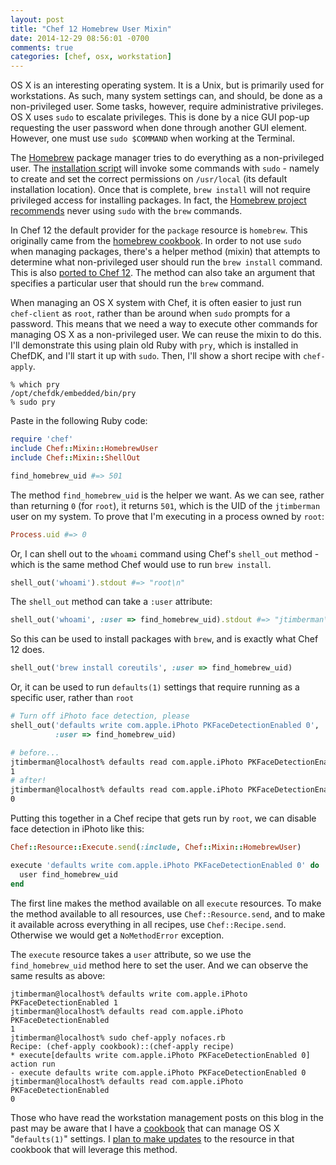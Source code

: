 ```yaml
---
layout: post
title: "Chef 12 Homebrew User Mixin"
date: 2014-12-29 08:56:01 -0700
comments: true
categories: [chef, osx, workstation]
---
```


OS X is an interesting operating system. It is a Unix, but is primarily used for workstations. As such, many system settings can, and should, be done as a non-privileged user. Some tasks, however, require administrative privileges. OS X uses `sudo` to escalate privileges. This is done by a nice GUI pop-up requesting the user password when done through another GUI element. However, one must use `sudo $COMMAND` when working at the Terminal.

The [Homebrew](http://brew.sh) package manager tries to do everything as a non-privileged user. The [installation script](https://raw.githubusercontent.com/Homebrew/install/master/install) will invoke some commands with `sudo` - namely to create and set the correct permissions on `/usr/local` (its default installation location). Once that is complete, `brew install` will not require privileged access for installing packages. In fact, the [Homebrew project recommends](https://github.com/Homebrew/homebrew/blob/b19d3afccef0ddc31820f1cb7d1a5316017e29df/share/doc/homebrew/FAQ.md#why-does-homebrew-say-sudo-is-bad-) never using `sudo` with the `brew` commands.

In Chef 12 the default provider for the `package` resource is `homebrew`. This originally came from the [homebrew cookbook](https://supermarket.chef.io/cookbooks/homebrew). In order to not use `sudo` when managing packages, there's a helper method (mixin) that attempts to determine what non-privileged user should run the `brew install` command. This is also [ported to Chef 12](https://github.com/opscode/chef/blob/4cb27331d81b394b816278e2bed6b3395b54b9c9/lib/chef/mixin/homebrew_user.rb). The method can also take an argument that specifies a particular user that should run the `brew` command.

When managing an OS X system with Chef, it is often easier to just run `chef-client` as `root`, rather than be around when `sudo` prompts for a password. This means that we need a way to execute other commands for managing OS X as a non-privileged user. We can reuse the mixin to do this. I'll demonstrate this using plain old Ruby with `pry`, which is installed in ChefDK, and I'll start it up with `sudo`. Then, I'll show a short recipe with `chef-apply`.

```
% which pry
/opt/chefdk/embedded/bin/pry
% sudo pry
```

Paste in the following Ruby code:

```ruby
require 'chef'
include Chef::Mixin::HomebrewUser
include Chef::Mixin::ShellOut

find_homebrew_uid #=> 501
```

The method `find_homebrew_uid` is the helper we want. As we can see, rather than returning `0` (for `root`), it returns `501`, which is the UID of the `jtimberman` user on my system. To prove that I'm executing in a process owned by `root`:

```ruby
Process.uid #=> 0
```

Or, I can shell out to the `whoami` command using Chef's `shell_out` method - which is the same method Chef would use to run `brew install`.

```ruby
shell_out('whoami').stdout #=> "root\n"
```

The `shell_out` method can take a `:user` attribute:

```ruby
shell_out('whoami', :user => find_homebrew_uid).stdout #=> "jtimberman\n"
```

So this can be used to install packages with `brew`, and is exactly what Chef 12 does.

```ruby
shell_out('brew install coreutils', :user => find_homebrew_uid)
```

Or, it can be used to run `defaults(1)` settings that require running as a specific user, rather than `root`

```ruby
# Turn off iPhoto face detection, please
shell_out('defaults write com.apple.iPhoto PKFaceDetectionEnabled 0', 
          :user => find_homebrew_uid)
```

```sh
# before...
jtimberman@localhost% defaults read com.apple.iPhoto PKFaceDetectionEnabled
1
# after!
jtimberman@localhost% defaults read com.apple.iPhoto PKFaceDetectionEnabled
0
```

Putting this together in a Chef recipe that gets run by `root`, we can disable face detection in iPhoto like this:

```ruby
Chef::Resource::Execute.send(:include, Chef::Mixin::HomebrewUser)

execute 'defaults write com.apple.iPhoto PKFaceDetectionEnabled 0' do
  user find_homebrew_uid
end
```

The first line makes the method available on all `execute` resources. To make the method available to all resources, use `Chef::Resource.send`, and to make it available across everything in all recipes, use `Chef::Recipe.send`. Otherwise we would get a `NoMethodError` exception.

The `execute` resource takes a `user` attribute, so we use the `find_homebrew_uid` method here to set the user. And we can observe the same results as above:

```
jtimberman@localhost% defaults write com.apple.iPhoto PKFaceDetectionEnabled 1
jtimberman@localhost% defaults read com.apple.iPhoto PKFaceDetectionEnabled
1
jtimberman@localhost% sudo chef-apply nofaces.rb
Recipe: (chef-apply cookbook)::(chef-apply recipe)
* execute[defaults write com.apple.iPhoto PKFaceDetectionEnabled 0] action run
- execute defaults write com.apple.iPhoto PKFaceDetectionEnabled 0
jtimberman@localhost% defaults read com.apple.iPhoto PKFaceDetectionEnabled
0
```

Those who have read the workstation management posts on this blog in the past may be aware that I have a [cookbook](https://supermarket.chef.io/cookbooks/mac_os_x) that can manage OS X "`defaults(1)`" settings. I [plan to make updates](https://github.com/chef-osx/mac_os_x/issues/21) to the resource in that cookbook that will leverage this method.
